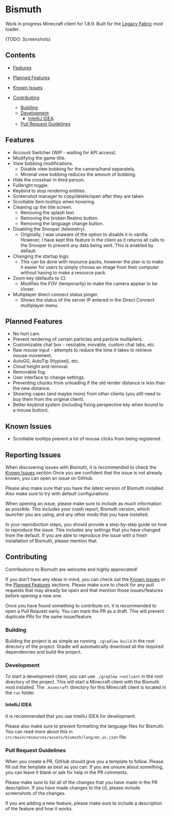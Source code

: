 [legacyfabric]: https://legacyfabric.net

# Bismuth

Work in progress Minecraft client for 1.8.9. Built for the [Legacy Fabric][legacyfabric] mod loader.

(TODO: Screenshots)

## Contents

- [Features](#features)
- [Planned Features](#planned-features)
- [Known Issues](#known-issues)

- [Contributing](#contributing)
  - [Building](#building)
  - [Development](#development)
    - [IntelliJ IDEA](#intellij-idea)
  - [Pull Request Guidelines](#pull-request-guidelines)

## Features

- Account Switcher (WIP - waiting for API access).
- Modifying the game title.
- View bobbing modifications.
  - Disable view bobbing for the camera/hand separately.
  - Minimal view bobbing reduces the amount of bobbing.
- Hide the crosshair in third person.
- Fullbright toggle.
- Keybind to stop rendering entities.
- Screenshot manager to copy/delete/open after they are taken.
- Scrollable item tooltips when hovering.
- Cleaning up the title screen.
  - Removing the splash text.
  - Removing the broken Realms button.
  - Removing the language change button.
- Disabling the Snooper (telemetry).
  - Originally, I was unaware of the option to disable it in vanilla.
    However, I have kept this feature in the client as it returns
    all calls to the Snooper to prevent any data being sent.
    This is enabled by default.
- Changing the startup logo.
  - This can be done with resource packs, however the plan is to make
    it easier for users to simply choose an image from their computer
    without having to make a resource pack.
- Zoom key (defaults to C).
  - Modifies the FOV (temporarily) to make the camera appear to be closer.
- Multiplayer direct connect status pinger.
  - Shows the status of the server IP entered in the Direct Connect multiplayer menu.

## Planned Features

- No hurt cam.
- Prevent rendering of certain particles and particle multipliers.
- Customizable chat box - resizable, movable, custom chat tabs, etc.
- Raw mouse input - attempts to reduce the time it takes to retrieve mouse movement.
- AutoGG, AutoTip (Hypixel), etc.
- Cloud height and removal.
- Removable fog.
- User interface to change settings.
- Preventing chunks from unloading if the old render distance is less than the new distance.
- Showing capes (and maybe more) from other clients (you still need to buy them from the original client).
- Better keybind system (including fixing perspective key when bound to a mouse button).

## Known Issues

- Scrollable tooltips prevent a lot of mouse clicks from being registered.

## Reporting Issues

When discovering issues with Bismuth, it is recommended to check the [Known Issues](#known-issues) section
Once you are confident that the issue is not already known, you can open an issue on GitHub.

Please also make sure that you have the latest version of Bismuth installed. Also make sure to try
with default configurations.

When opening an issue, please make sure to include as much information as possible.
This includes your crash report, Bismuth version, which launcher you are using, and any other mods
that you have installed.

In your reproduction steps, you should provide a step-by-step guide on how to reproduce the issue.
This includes any settings that you have changed from the default. If you are able to reproduce the issue with a fresh
installation of Bismuth, please mention that.

## Contributing

Contributions to Bismuth are welcome and highly appreciated!

If you don't have any ideas in mind, you can check out the [Known Issues](#known-issues) or
the [Planned Features](#planned-features) sections.
Please make sure to check for any pull requests that may already be open and that mention
those issues/features before opening a new one.

Once you have found something to contribute on, it is recommended to open a Pull Request early.
You can mark the PR as a draft. This will prevent duplicate PRs for the same issue/feature.

### Building

Building the project is as simple as running `./gradlew build` in the root directory of the project.
Gradle will automatically download all the required dependencies and build the project.

### Development

To start a development client, you can use `./gradlew runClient` in the root directory of the project.
This will start a Minecraft client with the Bismuth mod installed. The `.minecraft` directory for this
Minecraft client is located in the `run` folder.

#### IntelliJ IDEA

It is recommended that you use IntelliJ IDEA for development.

Please also make sure to prevent formatting the language files for Bismuth. You can
read more about this in `src/main/resources/assets/bismuth/lang/en_us.json` file.

### Pull Request Guidelines

When you create a PR, GitHub should give you a template to follow. Please fill out the template as best as you can.
If you are unsure about something, you can leave it blank or ask for help in the PR comments.

Please make sure to list all of the changes that you have made in the PR description.
If you have made changes to the UI, please include screenshots of the changes.

If you are adding a new feature, please make sure to include a description of the feature and how it works.
